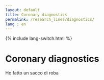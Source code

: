 ```yaml
---
layout: default
title: Coronary diagnostics
permalink: /research_lines/diagnostics/
lang : en
---
```

{% include lang-switch.html %}

# Coronary diagnostics

Ho fatto un sacco di roba